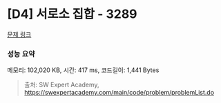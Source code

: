 # [D4] 서로소 집합 - 3289 

[문제 링크](https://swexpertacademy.com/main/code/problem/problemDetail.do?contestProbId=AWBJKA6qr2oDFAWr) 

### 성능 요약

메모리: 102,020 KB, 시간: 417 ms, 코드길이: 1,441 Bytes



> 출처: SW Expert Academy, https://swexpertacademy.com/main/code/problem/problemList.do